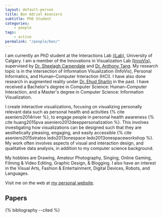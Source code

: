 ```yaml
---
layout: default-person
title: Bon Adriel Aseniero
subtitle: PhD Student
categories:
    - people
tags:
    - active
permalink: "/people/bon/"
---
```


I am currently an PhD student at the Interactions Lab [(iLab)](http://ilab.cpsc.ucalgary.ca/), University of Calgary. I am a member of the Innovations in Visualization Lab [(InnoVis)](http://innovis.cpsc.ucalgary.ca/), supervised by [Dr. Sheelagh Carpendale](http://pages.cpsc.ucalgary.ca/~sheelagh/wiki/pmwiki.php) and [Dr. Anthony Tang](http://hcitang.org/). My research topic is in the intersection of Information Visualization (InfoVis), Personal Informatics, and Human–Computer Interaction (HCI). I have also done research in augmented reality under [Dr. Ehud Sharlin](http://pages.cpsc.ucalgary.ca/~ehud/) in the past. I have received a Bachelor's degree in Computer Science: Human–Computer Interaction, and a Master's degree in Computer Science: Information Visualization.

I create interactive visualizations, focusing on visualizing personally relevant data such as personal health and activities {% cite aseniero2014river %}, to engage people in personal health awareness {% cite huang2015pva aseniero2012deeppersonalization %}. This involves investigating how visualizations can be designed such that they are aesthetically pleasing, engaging, and easily accessible {% cite aseniero2015stratos ledo2013onespace ledo2013onespaceworkshop %}. My work often involves aspects of visual and interaction design, and qualitative data analysis, in addition to my computer science background. 

My hobbies are Drawing, Amateur Photography, Singing, Online Gaming, Filming & Video Editing, Graphic Design, & Blogging. I also have an interest in the Visual Arts, Fashion & Entertainment, Digital Devices, Robots, and Languages. 

Visit me on the web at [my personal website](http://bonadriel.com).

## Papers

{% bibliography --cited %}
